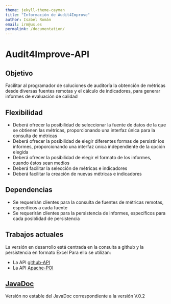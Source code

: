 ```yaml
---
theme: jekyll-theme-cayman
title: "Información de Audit4Improve"
author: Isabel Román
email: irm@us.es
permalink: /documentation/
---
```


# Audit4Improve-API

## Objetivo
Facilitar al programador de soluciones de auditoría la obtención de métricas desde diversas fuentes remotas y el cálculo de indicadores, para generar informes de evaluación de calidad

## Flexibilidad
- Deberá ofrecer la posibilidad de seleccionar la fuente de datos de la que se obtienen las métricas, proporcionando una interfaz única para la consulta de métricas
- Deberá ofrecer la posibilidad de elegir diferentes formas de persistir los informes, proporcionando una interfaz única independiente de la opción elegida
- Deberá ofrecer la posibilidad de elegir el formato de los informes, cuando éstos sean medios
- Deberá facilitar la selección de métricas e indicadores
- Deberá facilitar la creación de nuevas métricas e indicadores

## Dependencias
- Se requerirán clientes para la consulta de fuentes de métricas remotas, específicos a cada fuente
- Se requerirán clientes para la persistencia de informes, específicos para cada posiblidad de persistencia

## Trabajos actuales
La versión en desarrollo está centrada en la consulta a github y la persistencia en formato Excel
Para ello se utilizan:
- La API [github-API](https://github-api.kohsuke.org/)
- La API [Apache-POI](https://poi.apache.org/index.html)

## [JavaDoc](https://mit-fs.github.io/Audit4Improve-API/javadoc/)
Versión no estable del JavaDoc correspondiente a la versión V.0.2

